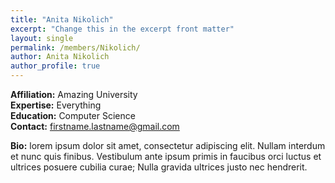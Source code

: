 ```yaml
---
title: "Anita Nikolich"
excerpt: "Change this in the excerpt front matter"
layout: single
permalink: /members/Nikolich/
author: Anita Nikolich
author_profile: true
---
```


<strong>Affiliation:</strong>  Amazing University
<br>
<strong>Expertise:</strong>  Everything
<br>
<strong>Education:</strong>  Computer Science
<br>
<strong>Contact:</strong>  firstname.lastname@gmail.com
<br>

<strong>Bio:</strong> lorem ipsum dolor sit amet, consectetur adipiscing elit. Nullam interdum et nunc quis finibus. Vestibulum ante ipsum primis in faucibus orci luctus et ultrices posuere cubilia curae; Nulla gravida ultrices justo nec hendrerit.


